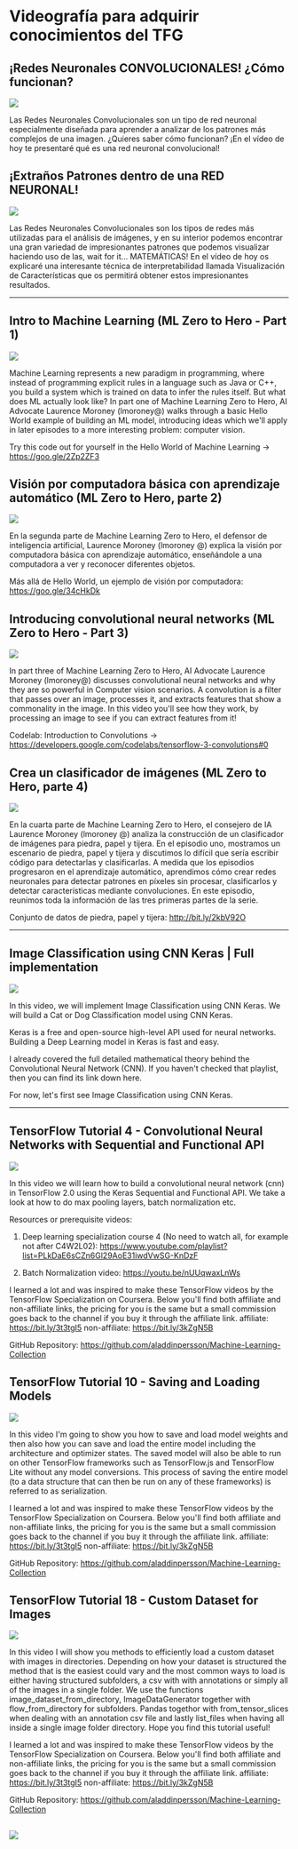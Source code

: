 # Videografía para adquirir conocimientos del TFG
##  ¡Redes Neuronales CONVOLUCIONALES! ¿Cómo funcionan?
[![](https://img.youtube.com/vi/V8j1oENVz00/0.jpg)](https://youtu.be/V8j1oENVz00)

Las Redes Neuronales Convolucionales son un tipo de red neuronal especialmente diseñada para aprender a analizar de los patrones más complejos de una imagen. ¿Quieres saber cómo funcionan? ¡En el vídeo de hoy te presentaré qué es una red neuronal convolucional!

## ¡Extraños Patrones dentro de una RED NEURONAL!
[![](https://img.youtube.com/vi/ysqpl6w6Wzg/0.jpg)](https://youtu.be/ysqpl6w6Wzg)

Las Redes Neuronales Convolucionales son los tipos de redes más utilizadas para el análisis de imágenes, y en su interior podemos encontrar una gran variedad de impresionantes patrones que podemos visualizar haciendo uso de las, wait for it... MATEMÁTICAS! En el vídeo de hoy os explicaré una interesante técnica de interpretabilidad llamada Visualización de Características que os permitirá obtener estos impresionantes resultados.

___

## Intro to Machine Learning (ML Zero to Hero - Part 1)
[![](https://img.youtube.com/vi/KNAWp2S3w94/0.jpg)](https://youtu.be/KNAWp2S3w94)

Machine Learning represents a new paradigm in programming, where instead of programming explicit rules in a language such as Java or C++, you build a system which is trained on data to infer the rules itself. But what does ML actually look like? In part one of Machine Learning Zero to Hero, AI Advocate Laurence Moroney (lmoroney@) walks through a basic Hello World example of building an ML model, introducing ideas which we'll apply in later episodes to a more interesting problem: computer vision.

Try this code out for yourself in the Hello World of Machine Learning → https://goo.gle/2Zp2ZF3

## Visión por computadora básica con aprendizaje automático (ML Zero to Hero, parte 2)
[![](https://img.youtube.com/vi/bemDFpNooA8/0.jpg)](https://youtu.be/bemDFpNooA8)

En la segunda parte de Machine Learning Zero to Hero, el defensor de inteligencia artificial, Laurence Moroney (lmoroney @) explica la visión por computadora básica con aprendizaje automático, enseñándole a una computadora a ver y reconocer diferentes objetos.

Más allá de Hello World, un ejemplo de visión por computadora: https://goo.gle/34cHkDk

## Introducing convolutional neural networks (ML Zero to Hero - Part 3)
[![](https://img.youtube.com/vi/x_VrgWTKkiM/0.jpg)](https://youtu.be/x_VrgWTKkiM)

In part three of Machine Learning Zero to Hero, AI Advocate Laurence Moroney (lmoroney@) discusses convolutional neural networks and why they are so powerful in Computer vision scenarios. A convolution is a filter that passes over an image, processes it, and extracts features that show a commonality in the image. In this video you'll see how they work, by processing an image to see if you can extract features from it!

Codelab: Introduction to Convolutions → https://developers.google.com/codelabs/tensorflow-3-convolutions#0

## Crea un clasificador de imágenes (ML Zero to Hero, parte 4)
[![](https://img.youtube.com/vi/u2TjZzNuly8/0.jpg)](https://youtu.be/u2TjZzNuly8)

En la cuarta parte de Machine Learning Zero to Hero, el consejero de IA Laurence Moroney (lmoroney @) analiza la construcción de un clasificador de imágenes para piedra, papel y tijera. En el episodio uno, mostramos un escenario de piedra, papel y tijera y discutimos lo difícil que sería escribir código para detectarlas y clasificarlas. A medida que los episodios progresaron en el aprendizaje automático, aprendimos cómo crear redes neuronales para detectar patrones en píxeles sin procesar, clasificarlos y detectar características mediante convoluciones. En este episodio, reunimos toda la información de las tres primeras partes de la serie.

Conjunto de datos de piedra, papel y tijera: http://bit.ly/2kbV92O

___

## Image Classification using CNN Keras | Full implementation
[![](https://img.youtube.com/vi/J1jhfAw5Uvo/0.jpg)](https://youtu.be/J1jhfAw5Uvo)

In this video, we will implement Image Classification using CNN Keras. We will build a Cat or Dog Classification model using CNN Keras.

Keras is a free and open-source high-level API used for neural networks. Building a Deep Learning model in Keras is fast and easy.

I already covered the full detailed mathematical theory behind the Convolutional Neural Network (CNN). If you haven't checked that playlist, then you can find its link down here.

For now, let's first see Image Classification using CNN Keras.

___

## TensorFlow Tutorial 4 - Convolutional Neural Networks with Sequential and Functional API
[![](https://img.youtube.com/vi/WAciKiDP2bo/0.jpg)](https://youtu.be/WAciKiDP2bo)

In this video we will learn how to build a convolutional neural network (cnn) in TensorFlow 2.0 using the Keras Sequential and Functional API. We take a look at how to do max pooling layers, batch normalization etc.

Resources or prerequisite videos:
1. Deep learning specialization course 4  (No need to watch all, for example not after C4W2L02): https://www.youtube.com/playlist?list=PLkDaE6sCZn6Gl29AoE31iwdVwSG-KnDzF

2. Batch Normalization video: https://youtu.be/nUUqwaxLnWs

I learned a lot and was inspired to make these TensorFlow videos by the TensorFlow Specialization on Coursera. Below you'll find both affiliate and non-affiliate links, the pricing for you is the same but a small commission goes back to the channel if you buy it through the affiliate link.
affiliate: https://bit.ly/3t3tgI5
non-affiliate: https://bit.ly/3kZgN5B

GitHub Repository: https://github.com/aladdinpersson/Machine-Learning-Collection

## TensorFlow Tutorial 10 - Saving and Loading Models
[![](https://img.youtube.com/vi/idus3KO6Wic/0.jpg)](https://youtu.be/idus3KO6Wic)

In this video I'm going to show you how to save and load model weights and then also how you can save and load the entire model including the architecture and optimizer states. The saved model will also be able to run on other TensorFlow frameworks such as TensorFlow.js and TensorFlow Lite without any model conversions. This process of saving the entire model (to a data structure that can then be run on any of these frameworks) is referred to as serialization.

I learned a lot and was inspired to make these TensorFlow videos by the TensorFlow Specialization on Coursera. Below you'll find both affiliate and non-affiliate links, the pricing for you is the same but a small commission goes back to the channel if you buy it through the affiliate link.
affiliate: https://bit.ly/3t3tgI5
non-affiliate: https://bit.ly/3kZgN5B

GitHub Repository: https://github.com/aladdinpersson/Machine-Learning-Collection

## TensorFlow Tutorial 18 - Custom Dataset for Images
[![](https://img.youtube.com/vi/q7ZuZ8ZOErE/0.jpg)](https://youtu.be/q7ZuZ8ZOErE)

In this video I will show you methods to efficiently load a custom dataset with images in directories. Depending on how your dataset is structured the method that is the easiest could vary and the most common ways to load is either having structured subfolders, a csv with with annotations or simply all of the images in a single folder. We use the functions image_dataset_from_directory, ImageDataGenerator together with flow_from_directory for subfolders. Pandas togethor with from_tensor_slices when dealing with an annotation csv file and lastly list_files when having all inside a single image folder directory. Hope you find this tutorial useful!

I learned a lot and was inspired to make these TensorFlow videos by the TensorFlow Specialization on Coursera. Below you'll find both affiliate and non-affiliate links, the pricing for you is the same but a small commission goes back to the channel if you buy it through the affiliate link.
affiliate: https://bit.ly/3t3tgI5
non-affiliate: https://bit.ly/3kZgN5B

GitHub Repository: https://github.com/aladdinpersson/Machine-Learning-Collection

##
[![](https://img.youtube.com/vi//0.jpg)]()